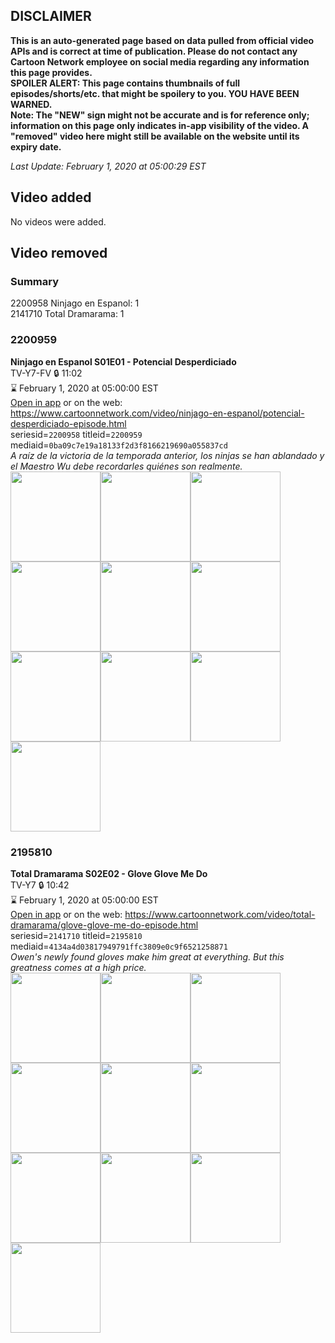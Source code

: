 ## DISCLAIMER
**This is an auto-generated page based on data pulled from official video APIs and is correct at time of publication. Please do not contact any Cartoon Network employee on social media regarding any information this page provides.**  
**SPOILER ALERT: This page contains thumbnails of full episodes/shorts/etc. that might be spoilery to you. YOU HAVE BEEN WARNED.**  
**Note: The "NEW" sign might not be accurate and is for reference only; information on this page only indicates in-app visibility of the video. A "removed" video here might still be available on the website until its expiry date.**  

_Last Update: February 1, 2020 at 05:00:29 EST_
## Video added
No videos were added.  
## Video removed
### Summary
2200958 Ninjago en Espanol: 1  
2141710 Total Dramarama: 1  
### 2200959
**Ninjago en Espanol S01E01 - Potencial Desperdiciado**  
TV-Y7-FV 🔒 11:02  
⌛ February 1, 2020 at 05:00:00 EST  
[Open in app](https://tinyurl.com/ukrpstf) or on the web: https://www.cartoonnetwork.com/video/ninjago-en-espanol/potencial-desperdiciado-episode.html  
seriesid=`2200958` titleid=`2200959` mediaid=`0ba09c7e19a18133f2d3f8166219690a055837cd`  
_A raíz de la victoria de la temporada anterior, los ninjas se han ablandado y el Maestro Wu debe recordarles quiénes son realmente._  
<a href="https://s3.amazonaws.com/cartoonorchestrator/2200959_001_1280x720.jpg"><img src="https://s3.amazonaws.com/cartoonorchestrator/2200959_001_640x360.jpg" height="144px" /></a><a href="https://s3.amazonaws.com/cartoonorchestrator/2200959_002_1280x720.jpg"><img src="https://s3.amazonaws.com/cartoonorchestrator/2200959_002_640x360.jpg" height="144px" /></a><a href="https://s3.amazonaws.com/cartoonorchestrator/2200959_003_1280x720.jpg"><img src="https://s3.amazonaws.com/cartoonorchestrator/2200959_003_640x360.jpg" height="144px" /></a><a href="https://s3.amazonaws.com/cartoonorchestrator/2200959_004_1280x720.jpg"><img src="https://s3.amazonaws.com/cartoonorchestrator/2200959_004_640x360.jpg" height="144px" /></a><a href="https://s3.amazonaws.com/cartoonorchestrator/2200959_005_1280x720.jpg"><img src="https://s3.amazonaws.com/cartoonorchestrator/2200959_005_640x360.jpg" height="144px" /></a><a href="https://s3.amazonaws.com/cartoonorchestrator/2200959_006_1280x720.jpg"><img src="https://s3.amazonaws.com/cartoonorchestrator/2200959_006_640x360.jpg" height="144px" /></a><a href="https://s3.amazonaws.com/cartoonorchestrator/2200959_007_1280x720.jpg"><img src="https://s3.amazonaws.com/cartoonorchestrator/2200959_007_640x360.jpg" height="144px" /></a><a href="https://s3.amazonaws.com/cartoonorchestrator/2200959_008_1280x720.jpg"><img src="https://s3.amazonaws.com/cartoonorchestrator/2200959_008_640x360.jpg" height="144px" /></a><a href="https://s3.amazonaws.com/cartoonorchestrator/2200959_009_1280x720.jpg"><img src="https://s3.amazonaws.com/cartoonorchestrator/2200959_009_640x360.jpg" height="144px" /></a><a href="https://s3.amazonaws.com/cartoonorchestrator/2200959_010_1280x720.jpg"><img src="https://s3.amazonaws.com/cartoonorchestrator/2200959_010_640x360.jpg" height="144px" /></a>
### 2195810
**Total Dramarama S02E02 - Glove Glove Me Do**  
TV-Y7 🔒 10:42  
⌛ February 1, 2020 at 05:00:00 EST  
[Open in app](https://tinyurl.com/s3njjjv) or on the web: https://www.cartoonnetwork.com/video/total-dramarama/glove-glove-me-do-episode.html  
seriesid=`2141710` titleid=`2195810` mediaid=`4134a4d03817949791ffc3809e0c9f6521258871`  
_Owen's newly found gloves make him great at everything. But this greatness comes at a high price._  
<a href="https://s3.amazonaws.com/cartoonorchestrator/2195810_001_1280x720.jpg"><img src="https://s3.amazonaws.com/cartoonorchestrator/2195810_001_640x360.jpg" height="144px" /></a><a href="https://s3.amazonaws.com/cartoonorchestrator/2195810_002_1280x720.jpg"><img src="https://s3.amazonaws.com/cartoonorchestrator/2195810_002_640x360.jpg" height="144px" /></a><a href="https://s3.amazonaws.com/cartoonorchestrator/2195810_003_1280x720.jpg"><img src="https://s3.amazonaws.com/cartoonorchestrator/2195810_003_640x360.jpg" height="144px" /></a><a href="https://s3.amazonaws.com/cartoonorchestrator/2195810_004_1280x720.jpg"><img src="https://s3.amazonaws.com/cartoonorchestrator/2195810_004_640x360.jpg" height="144px" /></a><a href="https://s3.amazonaws.com/cartoonorchestrator/2195810_005_1280x720.jpg"><img src="https://s3.amazonaws.com/cartoonorchestrator/2195810_005_640x360.jpg" height="144px" /></a><a href="https://s3.amazonaws.com/cartoonorchestrator/2195810_006_1280x720.jpg"><img src="https://s3.amazonaws.com/cartoonorchestrator/2195810_006_640x360.jpg" height="144px" /></a><a href="https://s3.amazonaws.com/cartoonorchestrator/2195810_007_1280x720.jpg"><img src="https://s3.amazonaws.com/cartoonorchestrator/2195810_007_640x360.jpg" height="144px" /></a><a href="https://s3.amazonaws.com/cartoonorchestrator/2195810_008_1280x720.jpg"><img src="https://s3.amazonaws.com/cartoonorchestrator/2195810_008_640x360.jpg" height="144px" /></a><a href="https://s3.amazonaws.com/cartoonorchestrator/2195810_009_1280x720.jpg"><img src="https://s3.amazonaws.com/cartoonorchestrator/2195810_009_640x360.jpg" height="144px" /></a><a href="https://s3.amazonaws.com/cartoonorchestrator/2195810_010_1280x720.jpg"><img src="https://s3.amazonaws.com/cartoonorchestrator/2195810_010_640x360.jpg" height="144px" /></a>
